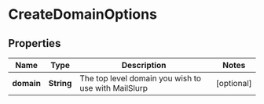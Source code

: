 
# CreateDomainOptions

## Properties
Name | Type | Description | Notes
------------ | ------------- | ------------- | -------------
**domain** | **String** | The top level domain you wish to use with MailSlurp |  [optional]



